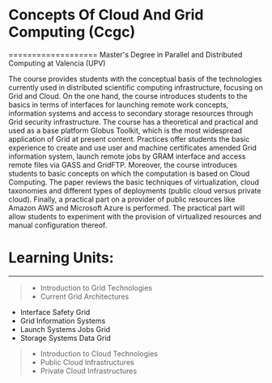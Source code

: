 # Concepts Of Cloud And Grid Computing (Ccgc)
===================
Master's Degree in Parallel and Distributed Computing at Valencia (UPV)

The course provides students with the conceptual basis of the technologies currently used in distributed scientific computing infrastructure, focusing on Grid and Cloud. On the one hand, the course introduces students to the basics in terms of interfaces for launching remote work concepts, information systems and access to secondary storage resources through Grid security infrastructure. The course has a theoretical and practical and used as a base platform Globus Toolkit, which is the most widespread application of Grid at present content. Practices offer students the basic experience to create and use user and machine certificates amended Grid information system, launch remote jobs by GRAM interface and access remote files via GASS and GridFTP.
Moreover, the course introduces students to basic concepts on which the computation is based on Cloud Computing. The paper reviews the basic techniques of virtualization, cloud taxonomies and different types of deployments (public cloud versus private cloud). Finally, a practical part on a provider of public resources like Amazon AWS and Microsoft Azure is performed. The practical part will allow students to experiment with the provision of virtualized resources and manual configuration thereof.

# Learning Units:
-------------
> - Introduction to Grid Technologies
> - Current Grid Architectures
  - Interface Safety Grid
  - Grid Information Systems
  - Launch Systems Jobs Grid
  - Storage Systems Data Grid
> - Introduction to Cloud Technologies
> - Public Cloud Infrastructures
> - Private Cloud Infrastructures
